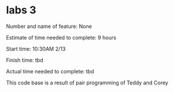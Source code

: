 # labs 3
Number and name of feature:
None

Estimate of time needed to complete: 9 hours

Start time: 10:30AM 2/13

Finish time: tbd

Actual time needed to complete: tbd

This code base is a result of pair programming of Teddy and Corey